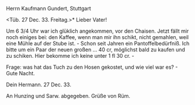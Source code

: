 Herrn Kaufmann Gundert, Stuttgart

 <Tüb. 27 Dec. 33. Freitag.>*
Lieber Vater!

Um 6 3/4 Uhr war ich glüklich angekommen, vor den Chaisen. Jetzt fällt mir noch einiges bei: den Kaffee, wenn man mir ihn schikt, nicht gemahlen, weil eine Mühle auf der Stube ist. - Schon seit Jahren ein Pantoffelbedürfniß. Ich bitte um ein Paar der neuen großen … 40 cr, möglichst bald zu kaufen und zu schiken. Hier bekomme ich keine unter 1 fl 30 cr. -

Frage: was hat das Tuch zu den Hosen gekostet, und wie viel war es? - Gute Nacht.

 Dein Hermann.
27 Dec. 33.

An Hunzing und Sarw. abgegeben.
Grüße von Rüm.
